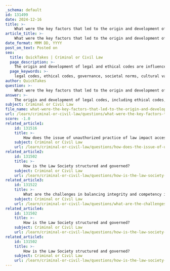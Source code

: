 ```yaml
---
_schema: default
id: 131499
date: 2024-12-16
title: >-
    What were the key factors that led to the origin and development of the Code?
article_title: >-
    What were the key factors that led to the origin and development of the Code?
date_format: MMM DD, YYYY
post_on_text: Posted on
seo:
  title: QuickTakes | Criminal or Civil Law
  page_description: >-
    The origin and development of legal and ethical codes are influenced by historical context, cultural values, industry standards, legislation, philosophical and religious beliefs, and social changes.
  page_keywords: >-
    legal codes, ethical codes, governance, societal norms, cultural values, industry standards, legislation, philosophical beliefs, religious influences, social change
author: QuickTakes
question: >-
    What were the key factors that led to the origin and development of the Code?
answer: >-
    The origin and development of legal codes, including ethical codes, can be attributed to several key factors that reflect the evolution of governance and societal needs throughout history. Here are the primary influences:\n\n1. **Historical Context**: The development of legal codes marks a significant moment in governance, as seen from ancient codes like Hammurabi's Code to modern legal frameworks. These early frameworks established foundational principles that continue to influence contemporary legal ethics. The interplay between societal norms and legal mandates has been crucial in shaping these codes.\n\n2. **Cultural and Societal Values**: The values and culture of a society heavily influence the development of its legal and ethical codes. For instance, the code of Hammurabi reflects the societal norms of ancient Mesopotamia, emphasizing justice and order. Similarly, modern codes of ethics in various professions are shaped by the cultural expectations and values of the communities they serve.\n\n3. **Industry Standards and Regulations**: The emergence of specific industries has led to the creation of tailored codes of ethics that address unique ethical considerations. For example, the legal profession has developed its own ethical standards to ensure integrity and accountability, influenced by both historical precedents and contemporary societal expectations.\n\n4. **Legislation and Governance**: As societies evolved and became more complex, the need for formalized legal codes became apparent. Legislation plays a crucial role in shaping these codes, establishing standards that reflect the changing dynamics of society. The development of international law has also influenced domestic legal codes, promoting consistency and cooperation among nations.\n\n5. **Influence of Philosophical and Religious Beliefs**: The evolution of legal codes has been shaped by philosophical ideas about justice, morality, and governance, as well as religious beliefs that dictate ethical behavior. These influences have led to the establishment of principles that guide legal and ethical conduct.\n\n6. **Response to Social Change**: Legal codes often evolve in response to significant social changes, such as movements for civil rights or shifts in public opinion regarding ethical behavior. This adaptability ensures that legal frameworks remain relevant and effective in addressing contemporary issues.\n\nIn summary, the development of legal codes is a complex interplay of historical, cultural, and societal factors, alongside the influence of industry standards and philosophical beliefs. These elements collectively contribute to the ongoing evolution of legal and ethical frameworks that govern behavior in various contexts.
subject: Criminal or Civil Law
file_name: what-were-the-key-factors-that-led-to-the-origin-and-development-of-the-code.md
url: /learn/criminal-or-civil-law/questions/what-were-the-key-factors-that-led-to-the-origin-and-development-of-the-code
score: -1.0
related_article1:
    id: 131516
    title: >-
        How does the issue of unauthorized practice of law impact access to justice?
    subject: Criminal or Civil Law
    url: /learn/criminal-or-civil-law/questions/how-does-the-issue-of-unauthorized-practice-of-law-impact-access-to-justice
related_article2:
    id: 131502
    title: >-
        How is the Law Society structured and governed?
    subject: Criminal or Civil Law
    url: /learn/criminal-or-civil-law/questions/how-is-the-law-society-structured-and-governed
related_article3:
    id: 131522
    title: >-
        What are the challenges in balancing integrity and competency in legal practice?
    subject: Criminal or Civil Law
    url: /learn/criminal-or-civil-law/questions/what-are-the-challenges-in-balancing-integrity-and-competency-in-legal-practice
related_article4:
    id: 131502
    title: >-
        How is the Law Society structured and governed?
    subject: Criminal or Civil Law
    url: /learn/criminal-or-civil-law/questions/how-is-the-law-society-structured-and-governed
related_article5:
    id: 131502
    title: >-
        How is the Law Society structured and governed?
    subject: Criminal or Civil Law
    url: /learn/criminal-or-civil-law/questions/how-is-the-law-society-structured-and-governed
---
```


&nbsp;